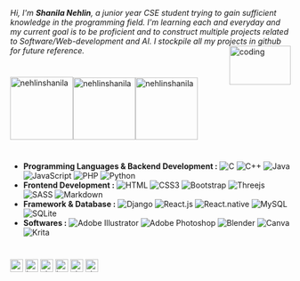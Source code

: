_Hi, I'm ___Shanila Nehlin___, a junior year CSE student trying to gain sufficient knowledge in the programming field. I'm learning each and everyday and my current goal is to be proficient and to construct multiple projects related to Software/Web-development and AI. I stockpile all my projects in github for future reference._ 
 <img align="right" alt="coding" height= "70" width="110" src="https://thumbs.gfycat.com/BigGranularLamprey.webp">

#
<p><img float="left" src="https://github-readme-stats-git-masterrstaa-rickstaa.vercel.app/api/top-langs/?username=nehlinshanila&langs_count=100&show_icons=true&theme=tokyonight_duo&title_color=fea9f7&text_color=a8b7ff&bg_color=0D1117&hide_border=true&locale=en&layout=compact" alt="nehlinshanila" height="113em"/><img float="left" src="https://github-readme-streak-stats.herokuapp.com/?user=nehlinshanila&theme=tokyonight_duo&hide_border=true" alt="nehlinshanila" height="112em"/><img float="left" src="https://github-readme-stats-git-masterrstaa-rickstaa.vercel.app/api?username=nehlinshanila&show_icons=true&theme=tokyonight_duo&title_color=fea9f7&text_color=a8b7ff&bg_color=0D1117&hide_border=true&locale=en" alt="nehlinshanila" height="112em"/></p>

#

- **Programming Languages & Backend Development :**
 ![C](https://img.shields.io/badge/C-151824.svg?style=flat-square&logo=c)
 ![C++](https://img.shields.io/badge/C++-151824.svg?style=flat-square&logo=c%2B%2B&logoColor=302b63)
 ![Java](https://img.shields.io/badge/Java-151824.svg?style=flat-square&logo=java) 
 ![JavaScript](https://img.shields.io/badge/JavaScript-151824?style=flat-square&logo=javascript)
 ![PHP](https://img.shields.io/badge/PHP-151824?style=flat-square&logo=php)
 ![Python](https://img.shields.io/badge/Python-151824?style=flat-square&logo=python)
- **Frontend Development :**
 ![HTML](https://img.shields.io/badge/HTML5-151824?style=flat-square&logo=html5)
 ![CSS3](https://img.shields.io/badge/CSS3-151824?style=flat-square&logo=css3&logoColor=EF629F) 
 ![Bootstrap](https://img.shields.io/badge/Bootstrap-151824?style=flat-square&logo=bootstrap)
 ![Threejs](https://img.shields.io/badge/Threejs-151824?style=flat-square&logo=three.js)
 ![SASS](https://img.shields.io/badge/SASS-151824.svg?style=flat-square&logo=SASS)
 ![Markdown](https://img.shields.io/badge/Markdown-151824?style=flat-square&logo=markdown&logoColor=44A08D)
- **Framework & Database :**
 ![Django](https://img.shields.io/badge/Django-151824.svg?style=flat-square&logo=django&logoColor=614385)
 ![React.js](https://img.shields.io/badge/React.js-151824?style=flat-square&logo=react)
 ![React.native](https://img.shields.io/badge/React.native-151824?style=flat-square&logo=react)
 ![MySQL](https://img.shields.io/badge/MySQL-151824?style=flat-square&logo=mysql)
 ![SQLite](https://img.shields.io/badge/SQLite-151824?style=flat-square&logo=sqlite&logoColor=77A1D3)
- **Softwares :**
 ![Adobe Illustrator](https://img.shields.io/badge/AdobeIllustrator-151824.svg?style=flat-square&logo=adobeillustrator) 
 ![Adobe Photoshop](https://img.shields.io/badge/AdobePhotoshop-151824.svg?style=flat-square&logo=adobephotoshop) 
 ![Blender](https://img.shields.io/badge/Blender-151824.svg?style=flat-square&logo=blender) 
 ![Canva](https://img.shields.io/badge/Canva-151824.svg?style=flat-square&logo=Canva) 
 ![Krita](https://img.shields.io/badge/Krita-151824?style=flat-square&logo=krita) 
 #
<a href="https://linkedin.com/in/nehlinshanila" target="blank"><img align="center" src="https://raw.githubusercontent.com/rahuldkjain/github-profile-readme-generator/master/src/images/icons/Social/linked-in-alt.svg" alt="www.linkedin.com/in/nehlinshanila" height="23em" /></a>
<a href="https://www.instagram.com/nehlinstudio/" target="blank"><img align="center" src="https://raw.githubusercontent.com/rahuldkjain/github-profile-readme-generator/master/src/images/icons/Social/instagram.svg" alt="https://www.instagram.com/nehlinstudio/" height="23em" /></a>
<a href="https://discord.gg/shanila#8501" target="blank"><img align="center" src="https://raw.githubusercontent.com/rahuldkjain/github-profile-readme-generator/master/src/images/icons/Social/discord.svg" alt="shanila#8501" height="23em" /></a>
<a href="https://www.facebook.com/shanila.nehlin" target="blank"><img align="center" src="https://raw.githubusercontent.com/rahuldkjain/github-profile-readme-generator/master/src/images/icons/Social/facebook.svg" alt="https://www.facebook.com/shanila.nehlin" height="23em" /></a>
<a href="https://www.hackerrank.com/shanila_nehlin" target="blank"><img align="center" src="https://raw.githubusercontent.com/rahuldkjain/github-profile-readme-generator/master/src/images/icons/Social/hackerrank.svg" alt="shanila_nehlin" height="23em"  /></a>
<a href="https://codeforces.com/profile/shanila.nehlin" target="blank"><img align="center" src="https://raw.githubusercontent.com/rahuldkjain/github-profile-readme-generator/master/src/images/icons/Social/codeforces.svg" alt="shanila.nehlin" height="23em" /></a> 


